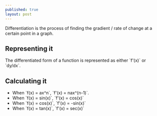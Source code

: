 ```yaml
---
published: true
layout: post
---
```



Differentiation is the process of finding the gradient / rate of change at a certain point in a graph.

## Representing it

The differentiated form of a function is represented as either \`f'(x)\` or \`dy/dx\`.

## Calculating it

+ When \`f(x) = ax^n\`, \`f'(x) = nax^(n-1)\`.
+ When \`f(x) = sin(x)\`, \`f'(x) = cos(x)\`
+ When \`f(x) = cos(x)\`, \`f'(x) = -sin(x)\`
+ When \`f(x) = tan(x)\`, \`f'(x) = sec(x)\`
